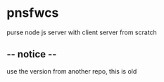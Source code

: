 # pnsfwcs
purse node js server with client server from scratch

## -- notice --
use the version from another repo, this is old
